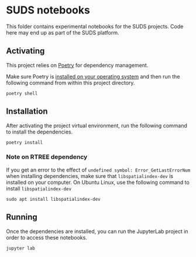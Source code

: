 # SUDS notebooks
This folder contains experimental notebooks for the SUDS projects. Code here may end up as part of the SUDS platform.

## Activating
This project relies on [Poetry](https://python-poetry.org/) for dependency management. 

Make sure Poetry is [installed on your operating system](https://python-poetry.org/docs/#installation) and then run the following command from within this project directory.

```
poetry shell
```

## Installation
After activating the project virtual environment, run the following command to install the dependencies.

```
poetry install
```

### Note on RTREE dependency
If you get an error to the effect of `undefined symbol: Error_GetLastErrorNum` when installing dependencies, make sure that `libspatialindex-dev` is installed on your computer. On Ubuntu Linux, use the following command to install `libspatialindex-dev`

```
sudo apt install libspatialindex-dev
```

## Running
Once the dependencies are installed, you can run the JupyterLab project in order to access these notebooks.

```
jupyter lab
```